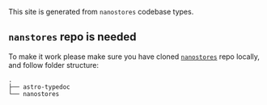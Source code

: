 This site is generated from `nanostores` codebase types.

## `nanstores` repo is needed

To make it work please make sure you have cloned [`nanostores`](https://github.com/nanostores/nanostores)
repo locally, and follow folder structure:

```
.
├── astro-typedoc
└── nanostores
```

